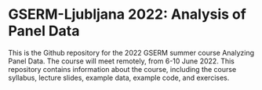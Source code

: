 # GSERM-Ljubljana 2022: Analysis of Panel Data

This is the Github repository for the 2022 GSERM summer course Analyzing Panel Data. The course will meet remotely, from 6-10 June 2022. This repository contains information about the course, including the course syllabus, lecture slides, example data, example code, and exercises.
